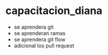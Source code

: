 # capacitacion_diana

- se aprendera git
- se aprenderan ramas
- se aprendera git flow
- adicional los pull request
